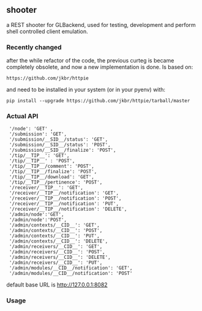 ## shooter

a REST shooter for GLBackend, used for testing, development and perform shell controlled
client emulation.

### Recently changed

after the while refactor of the code, the previous curteg is became completely obsolete, and
now a new implementation is done. Is based on:

    https://github.com/jkbr/httpie

and need to be installed in your system (or in your pyenv) with:

    pip install --upgrade https://github.com/jkbr/httpie/tarball/master

### Actual API

     '/node': 'GET' ,
     '/submission': 'GET',
     '/submission/__SID__/status': 'GET',
     '/submission/__SID__/status': 'POST',
     '/submission/__SID__/finalize': 'POST',
     '/tip/__TIP__': 'GET',
     '/tip/__TIP__' : 'POST',
     '/tip/__TIP__/comment': 'POST',
     '/tip/__TIP__/finalize': 'POST',
     '/tip/__TIP__/download': 'GET', 
     '/tip/__TIP__/pertinence': 'POST',
     '/receiver/__TIP__': 'GET',
     '/receiver/__TIP__/notification': 'GET', 
     '/receiver/__TIP__/notification': 'POST',
     '/receiver/__TIP__/notification': 'PUT',
     '/receiver/__TIP__/notification': 'DELETE',
     '/admin/node':'GET',
     '/admin/node':'POST',
     '/admin/contexts/__CID__': 'GET',
     '/admin/contexts/__CID__': 'POST',
     '/admin/contexts/__CID__': 'PUT',
     '/admin/contexts/__CID__': 'DELETE',
     '/admin/receivers/__CID__': 'GET',
     '/admin/receivers/__CID__': 'POST',
     '/admin/receivers/__CID__': 'DELETE',
     '/admin/receivers/__CID__': 'PUT',
     '/admin/modules/__CID__/notification': 'GET',
     '/admin/modules/__CID__/notification': 'POST'

default base URL is http://127.0.0.1:8082

### Usage



